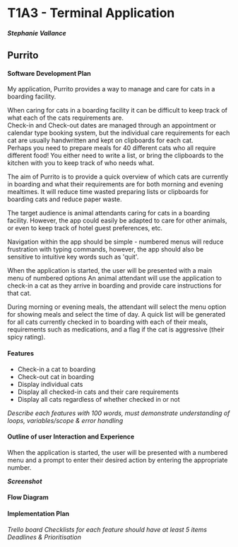 # T1A3 - Terminal Application
##### Stephanie Vallance

## Purrito

#### Software Development Plan

My application, Purrito provides a way to manage and care for cats in a boarding facility.  

When caring for cats in a boarding facility it can be difficult to keep track of what each of the cats requirements are.  
Check-in and Check-out dates are managed through an appointment or calendar type booking system, but the individual care requirements for each cat are usually handwritten and kept on clipboards for each cat.  
Perhaps you need to prepare meals for 40 different cats who all require different food!  You either need to write a list, or bring the clipboards to the kitchen with you to keep track of who needs what.

The aim of Purrito is to provide a quick overview of which cats are currently in boarding and what their requirements are for both morning and evening mealtimes. It will reduce time wasted preparing lists or clipboards for boarding cats and reduce paper waste.

The target audience is animal attendants caring for cats in a boarding facility.  However, the app could easily be adapted to care for other animals, or even to keep track of hotel guest preferences, etc.

Navigation within the app should be simple - numbered menus will reduce frustration with typing commands, however, the  app should also be sensitive to intuitive key words such as 'quit'. 

When the application is started, the user will be presented with a main menu of numbered options
An animal attendant will use the application to check-in a cat as they arrive in boarding and provide care instructions for that cat. 

During morning or evening meals, the attendant will select the menu option for showing meals and select the time of day. 
A quick list will be generated for all cats currently checked in to boarding with each of their meals, requirements such as medications, and a flag if the cat is aggressive (their spicy rating). 

#### Features

- Check-in a cat to boarding
- Check-out cat in boarding
- Display individual cats
- Display all checked-in cats and their care requirements
- Display all cats regardless of whether checked in or not


*Describe each features with 100 words, must demonstrate understanding of loops, variables/scope & error handling*


#### Outline of user Interaction and Experience

When the application is started, the user will be presented with a numbered menu and a prompt to enter their desired action by entering the appropriate number.

***Screenshot***



#### Flow Diagram

#### Implementation Plan

*Trello board*
*Checklists for each feature should have at least 5 items*
*Deadlines & Prioritisation*
